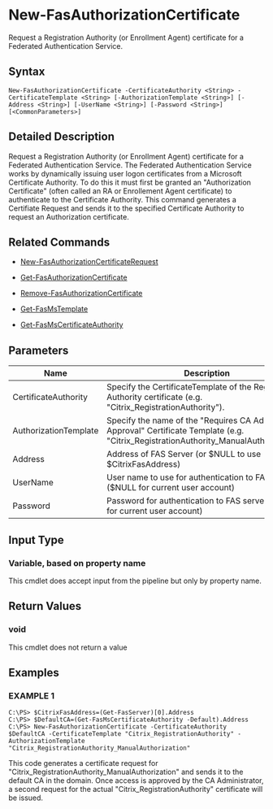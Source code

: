 # New-FasAuthorizationCertificate

Request a Registration Authority (or Enrollment Agent) certificate for a Federated Authentication Service.

## Syntax

`New-FasAuthorizationCertificate -CertificateAuthority <String> -CertificateTemplate <String> [-AuthorizationTemplate <String>] [-Address <String>] [-UserName <String>] [-Password <String>] [<CommonParameters>]`

## Detailed Description

Request a Registration Authority (or Enrollment Agent) certificate for a Federated Authentication Service. The Federated Authentication Service works by dynamically issuing user logon certificates from a Microsoft Certificate Authority. To do this it must first be granted an "Authorization Certificate" (often called an RA or Enrollement Agent certificate) to authenticate to the Certificate Authority. This command generates a Certifiate Request and sends it to the specified Certificate Authority to request an Authorization certificate.

## Related Commands

-  [New-FasAuthorizationCertificateRequest](New-FasAuthorizationCertificateRequest.md) 

-  [Get-FasAuthorizationCertificate](Get-FasAuthorizationCertificate.md) 

-  [Remove-FasAuthorizationCertificate](Remove-FasAuthorizationCertificate.md) 

-  [Get-FasMsTemplate](Get-FasMsTemplate.md) 

-  [Get-FasMsCertificateAuthority](Get-FasMsCertificateAuthority.md)

## Parameters

| Name                  | Description                                                                                                                                    | Required? | Pipeline Input        | Default Value                                    |
|-----------------------|------------------------------------------------------------------------------------------------------------------------------------------------|-----------|-----------------------|--------------------------------------------------|
| CertificateAuthority  | Specify the CertificateTemplate of the Registration Authority certificate (e.g. "Citrix\_RegistrationAuthority").                              | true      | true (ByPropertyName) | (default)                                        |
| AuthorizationTemplate | Specify the name of the "Requires CA Administrator Approval" Certificate Template (e.g. "Citrix\_RegistrationAuthority\_ManualAuthorization"). | false     | true (ByPropertyName) | &lt;CertificateTemplate&gt;\_ManualAuthorization |
| Address               | Address of FAS Server (or \$NULL to use \$CitrixFasAddress)                                                                                    | false     | true (ByPropertyName) | \$CitrixFasAddress                               |
| UserName              | User name to use for authentication to FAS server (\$NULL for current user account)                                                            | false     | true (ByPropertyName) | \$NULL                                           |
| Password              | Password for authentication to FAS server (\$NULL for current user account)                                                                    | false     | true (ByPropertyName) | \$NULL                                           |

## Input Type

### Variable, based on property name

This cmdlet does accept input from the pipeline but only by property name.

## Return Values

### void

This cmdlet does not return a value

## Examples

### EXAMPLE 1

    C:\PS> $CitrixFasAddress=(Get-FasServer)[0].Address
    C:\PS> $DefaultCA=(Get-FasMsCertificateAuthority -Default).Address
    C:\PS> New-FasAuthorizationCertificate -CertificateAuthority $DefaultCA -CertificateTemplate "Citrix_RegistrationAuthority" -AuthorizationTemplate "Citrix_RegistrationAuthority_ManualAuthorization"

This code generates a certificate request for "Citrix\_RegistrationAuthority\_ManualAuthorization" and sends it to the default CA in the domain. Once access is approved by the CA Administrator, a second request for the actual "Citrix\_RegistrationAuthority" certificate will be issued.
